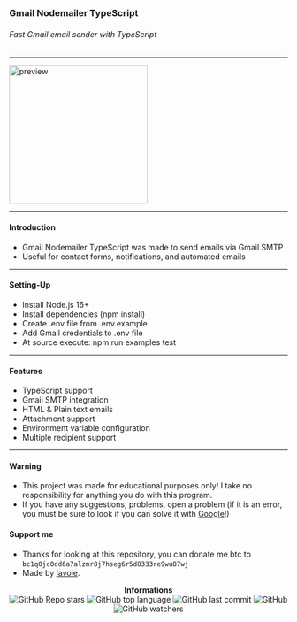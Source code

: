 ## <h3>Gmail Nodemailer TypeScript</h3>

<h6>Fast Gmail email sender with TypeScript</h6>

---

<p>
    <img src="https://i0.wp.com/community.nodemailer.com/wp-content/uploads/2015/10/n2-2.png?fit=422%2C360&ssl=1" alt="preview" width="250px"/>
</p>

---

<h4>Introduction</h4>

- Gmail Nodemailer TypeScript was made to send emails via Gmail SMTP
- Useful for contact forms, notifications, and automated emails

---

<h4>Setting-Up</h4>

- Install Node.js 16+
- Install dependencies (npm install)
- Create .env file from .env.example
- Add Gmail credentials to .env file
- At source execute: npm run examples test

---

<h4>Features</h4>

- TypeScript support
- Gmail SMTP integration
- HTML & Plain text emails
- Attachment support
- Environment variable configuration
- Multiple recipient support

---

<h4>Warning</h4>

- This project was made for educational purposes only! I take no responsibility for anything you do with this program.
- If you have any suggestions, problems, open a problem (if it is an error, you must be sure to look if you can solve it with [Google](https://giybf.com)!)

<h4>Support me</h4>

- Thanks for looking at this repository, you can donate me btc to `bc1q0jc0dd6a7alzmr8j7hseg6r5d8333re9wu87wj`
- Made by [lavoie](https://github.com/lavoie).

<div align="center">
    <b>Informations</b><br>
    <img alt="GitHub Repo stars" src="https://img.shields.io/github/stars/imzoloft/gmail-mailer-example?color=000">
    <img alt="GitHub top language" src="https://img.shields.io/github/languages/top/imzoloft/gmail-mailer-example?color=000">
    <img alt="GitHub last commit" src="https://img.shields.io/github/last-commit/imzoloft/gmail-mailer-example?color=000">
    <img alt="GitHub" src="https://img.shields.io/github/license/imzoloft/gmail-mailer-example?color=000">
    <img alt="GitHub watchers" src="https://img.shields.io/github/watchers/imzoloft/gmail-mailer-example?color=000">
</div>
